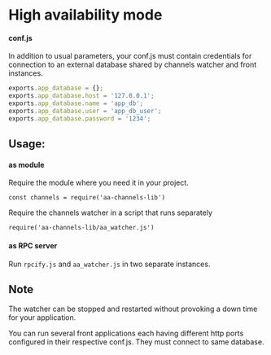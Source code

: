 # High availability mode


#### conf.js

In addition to usual parameters, your conf.js must contain credentials for connection to an external database shared by channels watcher and front instances.

```javascript
exports.app_database = {};
exports.app_database.host = '127.0.0.1';
exports.app_database.name = 'app_db';
exports.app_database.user = 'app_db_user';
exports.app_database.password = '1234';
```

## Usage:

#### as module
Require the module where you need it in your project. 

`const channels = require('aa-channels-lib')`

Require the channels watcher in a script that runs separately

`require('aa-channels-lib/aa_watcher.js')`

#### as RPC server

Run `rpcify.js` and `aa_watcher.js` in two separate instances.

## Note

The watcher can be stopped and restarted without provoking a down time for your application.

You can run several front applications each having different http ports configured in their respective conf.js. They must connect to same database.